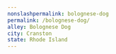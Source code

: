```yaml
---
﻿nonslashpermalink: bolognese-dog
permalink: /bolognese-dog/
alley: Bolognese Dog
city: Cranston
state: Rhode Island
---
```


